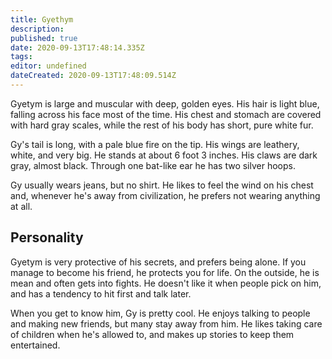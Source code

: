 ```yaml
---
title: Gyethym
description: 
published: true
date: 2020-09-13T17:48:14.335Z
tags: 
editor: undefined
dateCreated: 2020-09-13T17:48:09.514Z
---
```


Gyetym is large and muscular with deep, golden eyes. His hair is light blue, falling across his face most of the time. His chest and stomach are covered with hard gray scales, while the rest of his body has short, pure white fur.

Gy's tail is long, with a pale blue fire on the tip. His wings are leathery, white, and very big. He stands at about 6 foot 3 inches. His claws are dark gray, almost black. Through one bat-like ear he has two silver hoops.

Gy usually wears jeans, but no shirt. He likes to feel the wind on his chest and, whenever he's away from civilization, he prefers not wearing anything at all.

Personality
-----------

Gyetym is very protective of his secrets, and prefers being alone. If you manage to become his friend, he protects you for life. On the outside, he is mean and often gets into fights. He doesn't like it when people pick on him, and has a tendency to hit first and talk later.

When you get to know him, Gy is pretty cool. He enjoys talking to people and making new friends, but many stay away from him. He likes taking care of children when he's allowed to, and makes up stories to keep them entertained.